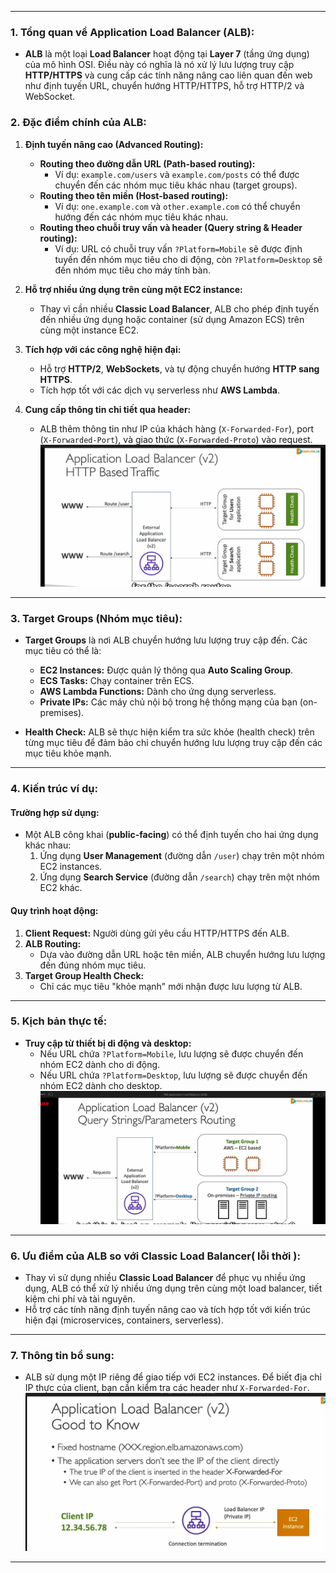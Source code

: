 




---

### **1. Tổng quan về Application Load Balancer (ALB):**
- **ALB** là một loại **Load Balancer** hoạt động tại **Layer 7** (tầng ứng dụng) của mô hình OSI. Điều này có nghĩa là nó xử lý lưu lượng truy cập **HTTP/HTTPS** và cung cấp các tính năng nâng cao liên quan đến web như định tuyến URL, chuyển hướng HTTP/HTTPS, hỗ trợ HTTP/2 và WebSocket.

### **2. Đặc điểm chính của ALB:**
1. **Định tuyến nâng cao (Advanced Routing):**
   - **Routing theo đường dẫn URL (Path-based routing):**
     - Ví dụ: `example.com/users` và `example.com/posts` có thể được chuyển đến các nhóm mục tiêu khác nhau (target groups).
   - **Routing theo tên miền (Host-based routing):**
     - Ví dụ: `one.example.com` và `other.example.com` có thể chuyển hướng đến các nhóm mục tiêu khác nhau.
   - **Routing theo chuỗi truy vấn và header (Query string & Header routing):**
     - Ví dụ: URL có chuỗi truy vấn `?Platform=Mobile` sẽ được định tuyến đến nhóm mục tiêu cho di động, còn `?Platform=Desktop` sẽ đến nhóm mục tiêu cho máy tính bàn.

2. **Hỗ trợ nhiều ứng dụng trên cùng một EC2 instance:**
   - Thay vì cần nhiều **Classic Load Balancer**, ALB cho phép định tuyến đến nhiều ứng dụng hoặc container (sử dụng Amazon ECS) trên cùng một instance EC2.

3. **Tích hợp với các công nghệ hiện đại:**
   - Hỗ trợ **HTTP/2**, **WebSockets**, và tự động chuyển hướng **HTTP sang HTTPS**.
   - Tích hợp tốt với các dịch vụ serverless như **AWS Lambda**.

4. **Cung cấp thông tin chi tiết qua header:**
   - ALB thêm thông tin như IP của khách hàng (`X-Forwarded-For`), port (`X-Forwarded-Port`), và giao thức (`X-Forwarded-Proto`) vào request.
   ![http-based-traffic](./image/ALB-http-based-traffic.png)


---

### **3. Target Groups (Nhóm mục tiêu):**
- **Target Groups** là nơi ALB chuyển hướng lưu lượng truy cập đến. Các mục tiêu có thể là:
  - **EC2 Instances:** Được quản lý thông qua **Auto Scaling Group**.
  - **ECS Tasks:** Chạy container trên ECS.
  - **AWS Lambda Functions:** Dành cho ứng dụng serverless.
  - **Private IPs:** Các máy chủ nội bộ trong hệ thống mạng của bạn (on-premises).

- **Health Check:** ALB sẽ thực hiện kiểm tra sức khỏe (health check) trên từng mục tiêu để đảm bảo chỉ chuyển hướng lưu lượng truy cập đến các mục tiêu khỏe mạnh.

---

### **4. Kiến trúc ví dụ:**
#### Trường hợp sử dụng:
- Một ALB công khai (**public-facing**) có thể định tuyến cho hai ứng dụng khác nhau:
  1. Ứng dụng **User Management** (đường dẫn `/user`) chạy trên một nhóm EC2 instances.
  2. Ứng dụng **Search Service** (đường dẫn `/search`) chạy trên một nhóm EC2 khác.
 

#### Quy trình hoạt động:
1. **Client Request:** Người dùng gửi yêu cầu HTTP/HTTPS đến ALB.
2. **ALB Routing:**
   - Dựa vào đường dẫn URL hoặc tên miền, ALB chuyển hướng lưu lượng đến đúng nhóm mục tiêu.
3. **Target Group Health Check:**
   - Chỉ các mục tiêu "khỏe mạnh" mới nhận được lưu lượng từ ALB.

---

### **5. Kịch bản thực tế:**
- **Truy cập từ thiết bị di động và desktop:**
  - Nếu URL chứa `?Platform=Mobile`, lưu lượng sẽ được chuyển đến nhóm EC2 dành cho di động.
  - Nếu URL chứa `?Platform=Desktop`, lưu lượng sẽ được chuyển đến nhóm EC2 dành cho desktop.
 ![string ,para-routing](./image/ALB-string=para-routing.png)
---

### **6. Ưu điểm của ALB so với Classic Load Balancer( lỗi thời ):**
- Thay vì sử dụng nhiều **Classic Load Balancer** để phục vụ nhiều ứng dụng, ALB có thể xử lý nhiều ứng dụng trên cùng một load balancer, tiết kiệm chi phí và tài nguyên.
- Hỗ trợ các tính năng định tuyến nâng cao và tích hợp tốt với kiến trúc hiện đại (microservices, containers, serverless).

---

### **7. Thông tin bổ sung:**
- ALB sử dụng một IP riêng để giao tiếp với EC2 instances. Để biết địa chỉ IP thực của client, bạn cần kiểm tra các header như `X-Forwarded-For`.
![good-to-know](./image/good-to-know.png)
---

